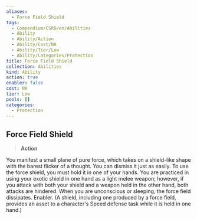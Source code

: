 ```yaml
---
aliases:
  - Force Field Shield
tags:
  - Compendium/CSRD/en/Abilities
  - Ability
  - Ability/Action
  - Ability/Cost/NA
  - Ability/Tier/Low
  - Ability/Categories/Protection
title: Force Field Shield
collection: Abilities
kind: Ability
action: true
enabler: false
cost: NA
tier: Low
pools: []
categories:
  - Protection
---
```

## Force Field Shield  
>**Action**
  
You manifest a small plane of pure force, which takes on a shield-like shape with the barest flicker of a thought. You can dismiss it just as easily. To use the force shield, you must hold it in one of your hands. You are practiced in using your exotic shield in one hand as a light melee weapon; however, if you attack with both your shield and a weapon held in the other hand, both attacks are hindered. When you are unconscious or sleeping, the force field dissipates. Enabler. (A shield, including one produced by a force field, provides an asset to a character's Speed defense task while it is held in one hand.)